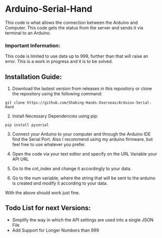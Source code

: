 # Arduino-Serial-Hand
This code is what allows the connection between the Arduino and Computer. This code gets the status from the server and sends it via terminal to an Arduino.

### Important Information:

This code is limited to use data up to 999, further than that will raise an error. This is a work in progress and it is to be solved.

## Installation Guide:
1. Download the lastest version from releases in this repository or clone the repository using the following command:
```
git clone https://github.com/Shaking-Hands-Overseas/Arduino-Serial-Hand
```
2. Install Necessary Dependencies using pip:
```
pip install pyserial
```
3. Connect your Arduino to your computer and through the Arduino IDE find the Serial Port.
Also I recommend using my arduino firmware, but feel free to use whatever you prefer.

4. Open the code via your text editor and specify on the URL Variable your API URL

5. Go to the cnt_index and change it accordingly to your data.

6. Go to the num variable, where the string that will be sent to the arduino is created and modify it according to your data.

With the above should work just fine.

## Todo List for next Versions:
- Simplify the way in which the API settings are used into a single JSON File
- Add Support for Longer Numbers than 999

